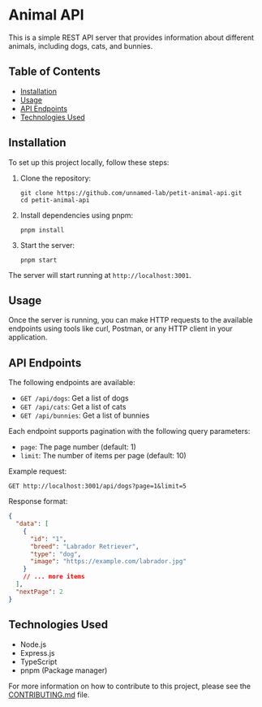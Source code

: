 # Animal API

This is a simple REST API server that provides information about different animals, including dogs, cats, and bunnies.

## Table of Contents

- [Installation](#installation)
- [Usage](#usage)
- [API Endpoints](#api-endpoints)
- [Technologies Used](#technologies-used)

## Installation

To set up this project locally, follow these steps:

1. Clone the repository:

   ```
   git clone https://github.com/unnamed-lab/petit-animal-api.git
   cd petit-animal-api
   ```

2. Install dependencies using pnpm:

   ```
   pnpm install
   ```

3. Start the server:
   ```
   pnpm start
   ```

The server will start running at `http://localhost:3001`.

## Usage

Once the server is running, you can make HTTP requests to the available endpoints using tools like curl, Postman, or any HTTP client in your application.

## API Endpoints

The following endpoints are available:

- `GET /api/dogs`: Get a list of dogs
- `GET /api/cats`: Get a list of cats
- `GET /api/bunnies`: Get a list of bunnies

Each endpoint supports pagination with the following query parameters:

- `page`: The page number (default: 1)
- `limit`: The number of items per page (default: 10)

Example request:

```
GET http://localhost:3001/api/dogs?page=1&limit=5
```

Response format:

```json
{
  "data": [
    {
      "id": "1",
      "breed": "Labrador Retriever",
      "type": "dog",
      "image": "https://example.com/labrador.jpg"
    }
    // ... more items
  ],
  "nextPage": 2
}
```

## Technologies Used

- Node.js
- Express.js
- TypeScript
- pnpm (Package manager)

For more information on how to contribute to this project, please see the [CONTRIBUTING.md](CONTRIBUTING.md) file.
